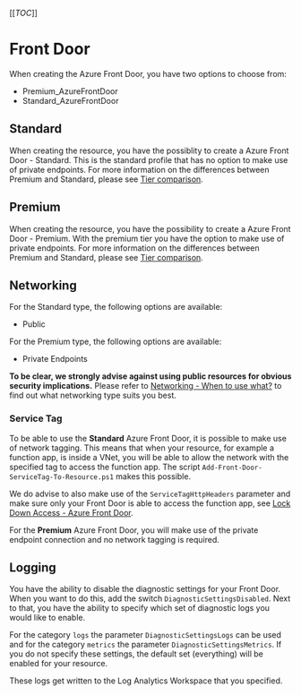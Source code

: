 [[_TOC_]]

# Front Door

When creating the Azure Front Door, you have two options to choose from: 

- Premium_AzureFrontDoor
- Standard_AzureFrontDoor

## Standard

When creating the resource, you have the possiblity to create a Azure Front Door - Standard. 
This is the standard profile that has no option to make use of private endpoints. For more information on the differences between Premium and Standard, please see [Tier comparison](https://docs.microsoft.com/en-us/azure/frontdoor/standard-premium/tier-comparison).

## Premium
When creating the resource, you have the possibility to create a Azure Front Door - Premium. With the premium tier you have the option to make use of private endpoints. For more information on the differences between Premium and Standard, please see [Tier comparison](https://docs.microsoft.com/en-us/azure/frontdoor/standard-premium/tier-comparison).

## Networking

For the Standard type, the following options are available:

- Public

For the Premium type, the following options are available: 
- Private Endpoints

**To be clear, we strongly advise against using public resources for obvious security implications.** Please refer to [Networking - When to use what?](/Azure/Documentation/Networking#when-to-use-what?) to find out what networking type suits you best. 

### Service Tag

To be able to use the **Standard** Azure Front Door, it is possible to make use of network tagging. This means that when your resource, for example a function app, is inside a VNet, you will be able to allow the network with the specified tag to access the function app. The script `Add-Front-Door-ServiceTag-To-Resource.ps1` makes this possible. 

We do advise to also make use of the `ServiceTagHttpHeaders` parameter and make sure only your Front Door is able to access the function app, see [Lock Down Access - Azure Front Door](https://docs.microsoft.com/en-us/azure/frontdoor/front-door-faq#how-do-i-lock-down-the-access-to-my-backend-to-only-azure-front-door-).

For the **Premium** Azure Front Door, you will make use of the private endpoint connection and no network tagging is required.

## Logging

You have the ability to disable the diagnostic settings for your Front Door. When you want to do this, add the switch `DiagnosticSettingsDisabled`. Next to that, you have the ability to specify which set of diagnostic logs you would like to enable.

For the category `logs` the parameter `DiagnosticSettingsLogs` can be used and for the category `metrics` the parameter `DiagnosticSettingsMetrics`. If you do not specify these settings, the default set (everything) will be enabled for your resource.

These logs get written to the Log Analytics Workspace that you specified.